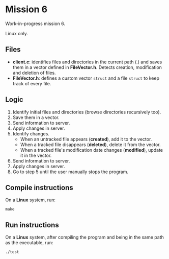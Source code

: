 # Mission 6

Work-in-progress mission 6.

Linux only.

## Files
- **client.c**: identifies files and directories in the current path (.) and saves them in a vector defined in **FileVector.h**. Detects creation, modification and deletion of files.
- **FileVector.h**: defines a custom vector `struct` and a file `struct` to keep track of every file.

## Logic
1. Identify initial files and directories (browse directories recursively too).
2. Save them in a vector.
3. Send information to server.
4. Apply changes in server.
5. Identify changes.
   - When an untracked file appears (**created**), add it to the vector.
   - When a tracked file disappears (**deleted**), delete it from the vector.
   - When a tracked file's modification date changes (**modified**), update it in the vector.
6. Send information to server.
7. Apply changes in server.
8. Go to step 5 until the user manually stops the program.

## Compile instructions
On a **Linux** system, run:
```
make
```

## Run instructions
On a **Linux** system, after compiling the program and being in the same path as the executable, run:
```
./test
```